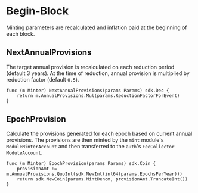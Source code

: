 <!--
order: 3
-->

# Begin-Block

Minting parameters are recalculated and inflation
paid at the beginning of each block.

## NextAnnualProvisions

The target annual provision is recalculated on each reduction period (default 3 years).
At the time of reduction, annual provision is multiplied by reduction factor (default `0.5`).

```
func (m Minter) NextAnnualProvisions(params Params) sdk.Dec {
	return m.AnnualProvisions.Mul(params.ReductionFactorForEvent)
}
```

## EpochProvision

Calculate the provisions generated for each epoch based on current annual provisions. The provisions are then minted by the `mint` module's `ModuleMinterAccount` and then transferred to the `auth`'s `FeeCollector` `ModuleAccount`.

```
func (m Minter) EpochProvision(params Params) sdk.Coin {
	provisionAmt := m.AnnualProvisions.QuoInt(sdk.NewInt(int64(params.EpochsPerYear)))
	return sdk.NewCoin(params.MintDenom, provisionAmt.TruncateInt())
}
```
